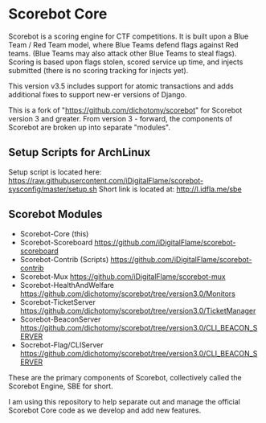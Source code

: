 # Scorebot Core

Scorebot is a scoring engine for CTF competitions.
It is built upon a Blue Team / Red Team model, where Blue Teams defend flags against Red teams. (Blue Teams may also attack other Blue Teams to steal flags).
Scoring is based upon flags stolen, scored service up time, and injects submitted (there is no scoring tracking for injects yet).

This version v3.5 includes support for atomic transactions and adds additional fixes to support new-er versions of Django.

This is a fork of "https://github.com/dichotomy/scorebot" for Scorebot version 3 and greater.
From version 3 - forward, the components of Scorebot are broken up into separate "modules".

## Setup Scripts for ArchLinux

Setup script is located here: https://raw.githubusercontent.com/iDigitalFlame/scorebot-sysconfig/master/setup.sh
Short link is located at: http://l.idfla.me/sbe

## Scorebot Modules

- Scorebot-Core  (this)
- Scorebot-Scoreboard https://github.com/iDigitalFlame/scorebot-scoreboard
- Scorebot-Contrib (Scripts) https://github.com/iDigitalFlame/scorebot-contrib
- Scorebot-Mux https://github.com/iDigitalFlame/scorebot-mux
- Scorebot-HealthAndWelfare https://github.com/dichotomy/scorebot/tree/version3.0/Monitors
- Scorebot-TicketServer https://github.com/dichotomy/scorebot/tree/version3.0/TicketManager
- Scorebot-BeaconServer https://github.com/dichotomy/scorebot/tree/version3.0/CLI_BEACON_SERVER
- Socrebot-Flag/CLIServer https://github.com/dichotomy/scorebot/tree/version3.0/CLI_BEACON_SERVER

These are the primary components of Scorebot, collectively called the Scorebot Engine, SBE for short.

I am using this repository to help separate out and manage the official Scorebot Core code as we develop and add new features.
